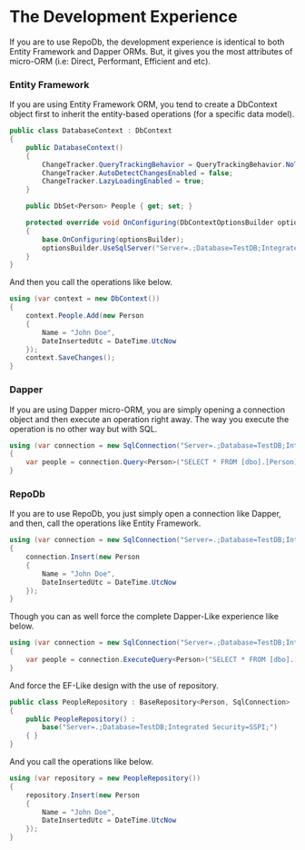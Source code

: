 ﻿# The Development Experience

If you are to use RepoDb, the development experience is identical to both Entity Framework and Dapper ORMs. But, it gives you the most attributes of micro-ORM (i.e: Direct, Performant, Efficient and etc).

### Entity Framework

If you are using Entity Framework ORM, you tend to create a DbContext object first to inherit the entity-based operations (for a specific data model).

```csharp
public class DatabaseContext : DbContext
{
	public DatabaseContext()
	{
		ChangeTracker.QueryTrackingBehavior = QueryTrackingBehavior.NoTracking;
		ChangeTracker.AutoDetectChangesEnabled = false;
		ChangeTracker.LazyLoadingEnabled = true;
	}

	public DbSet<Person> People { get; set; }

	protected override void OnConfiguring(DbContextOptionsBuilder optionsBuilder)
	{
		base.OnConfiguring(optionsBuilder);
		optionsBuilder.UseSqlServer("Server=.;Database=TestDB;Integrated Security=SSPI;");
	}
}
```

And then you call the operations like below.

```csharp
using (var context = new DbContext())
{
	context.People.Add(new Person
	{
		Name = "John Doe",
		DateInsertedUtc = DateTime.UtcNow
	});
	context.SaveChanges();
}
```

### Dapper

If you are using Dapper micro-ORM, you are simply opening a connection object and then execute an operation right away. The way you execute the operation is no other way but with SQL.

```csharp
using (var connection = new SqlConnection("Server=.;Database=TestDB;Integrated Security=SSPI;"))
{
	var people = connection.Query<Person>("SELECT * FROM [dbo].[Person]");
}
```

### RepoDb

If you are to use RepoDb, you just simply open a connection like Dapper, and then, call the operations like Entity Framework.

```csharp
using (var connection = new SqlConnection("Server=.;Database=TestDB;Integrated Security=SSPI;"))
{
	connection.Insert(new Person
	{
		Name = "John Doe",
		DateInsertedUtc = DateTime.UtcNow
	});
}
```

Though you can as well force the complete Dapper-Like experience like below.

```csharp
using (var connection = new SqlConnection("Server=.;Database=TestDB;Integrated Security=SSPI;"))
{
	var people = connection.ExecuteQuery<Person>("SELECT * FROM [dbo].[Person]");
}
```

And force the EF-Like design with the use of repository.

```csharp
public class PeopleRepository : BaseRepository<Person, SqlConnection>
{
	public PeopleRepository() :
		base("Server=.;Database=TestDB;Integrated Security=SSPI;")
	{ }
}
```

And you call the operations like below.

```csharp
using (var repository = new PeopleRepository())
{
	repository.Insert(new Person
	{
		Name = "John Doe",
		DateInsertedUtc = DateTime.UtcNow
	});
}
```
